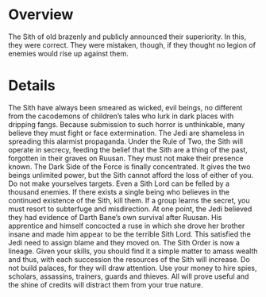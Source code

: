 # Overview

The Sith of old brazenly and publicly announced their superiority.
In this, they were correct.
They were mistaken, though, if they thought no legion of enemies would rise up against them.

# Details

The Sith have always been smeared as wicked, evil beings, no different from the cacodemons of children’s tales who lurk in dark places with dripping fangs.
Because submission to such horror is unthinkable, many believe they must fight or face extermination.
The Jedi are shameless in spreading this alarmist propaganda.
Under the Rule of Two, the Sith will operate in secrecy, feeding the belief that the Sith are a thing of the past, forgotten in their graves on Ruusan.
They must not make their presence known.
The Dark Side of the Force is finally concentrated.
It gives the two beings unlimited power, but the Sith cannot afford the loss of either of you.
Do not make yourselves targets.
Even a Sith Lord can be felled by a thousand enemies.
If there exists a single being who believes in the continued existence of the Sith, kill them.
If a group learns the secret, you must resort to subterfuge and misdirection.
At one point, the Jedi believed they had evidence of Darth Bane’s own survival after Ruusan.
His apprentice and himself concocted a ruse in which she drove her brother insane and made him appear to be the terrible Sith Lord.
This satisfied the Jedi need to assign blame and they moved on.
The Sith Order is now a lineage.
Given your skills, you should find it a simple matter to amass wealth and thus, with each succession the resources of the Sith will increase.
Do not build palaces, for they will draw attention.
Use your money to hire spies, scholars, assassins, trainers, guards and thieves.
All will prove useful and the shine of credits will distract them from your true nature.
